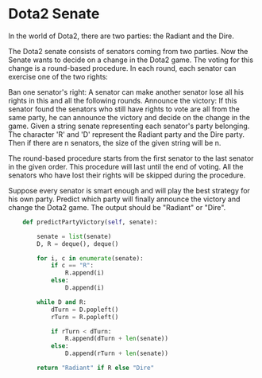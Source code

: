 # Dota2 Senate

In the world of Dota2, there are two parties: the Radiant and the Dire.

The Dota2 senate consists of senators coming from two parties. Now the Senate wants to decide on a change in the Dota2 game. The voting for this change is a round-based procedure. In each round, each senator can exercise one of the two rights:

Ban one senator's right: A senator can make another senator lose all his rights in this and all the following rounds.
Announce the victory: If this senator found the senators who still have rights to vote are all from the same party, he can announce the victory and decide on the change in the game.
Given a string senate representing each senator's party belonging. The character 'R' and 'D' represent the Radiant party and the Dire party. Then if there are n senators, the size of the given string will be n.

The round-based procedure starts from the first senator to the last senator in the given order. This procedure will last until the end of voting. All the senators who have lost their rights will be skipped during the procedure.

Suppose every senator is smart enough and will play the best strategy for his own party. Predict which party will finally announce the victory and change the Dota2 game. The output should be "Radiant" or "Dire".

```python
    def predictPartyVictory(self, senate):

        senate = list(senate)
        D, R = deque(), deque()

        for i, c in enumerate(senate):
            if c == "R":
                R.append(i)
            else:
                D.append(i)

        while D and R:
            dTurn = D.popleft()
            rTurn = R.popleft()

            if rTurn < dTurn:
                R.append(dTurn + len(senate))
            else:
                D.append(rTurn + len(senate))

        return "Radiant" if R else "Dire"
```
